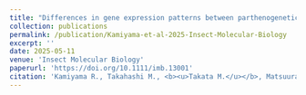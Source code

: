 ```yaml
---
title: "Differences in gene expression patterns between parthenogenetically and sexually produced offspring during early development of <i>Reticulitermes speratus</i>"
collection: publications
permalink: /publication/Kamiyama-et-al-2025-Insect-Molecular-Biology
excerpt: ''
date: 2025-05-11
venue: 'Insect Molecular Biology'
paperurl: 'https://doi.org/10.1111/imb.13001'
citation: 'Kamiyama R., Takahashi M., <b><u>Takata M.</u></b>, Matsuura K. (2025) <b><i>Insect Molecular Biology</i></b>  in press.'
---
```

